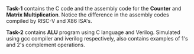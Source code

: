 
**Task-1** contains the C code and the assembly code for the **Counter** and **Matrix Multiplication**. Notice the difference in the assembly codes compiled by RISC-V and X86 ISA's.

**Task-2** contains **ALU** program using C language and Verilog. Simulated using gcc compiler and iverilog respectively, also contains examples of 1's and 2's complement operations. 